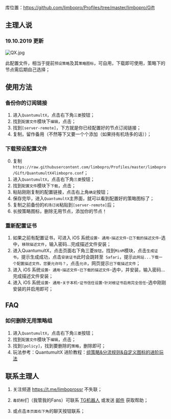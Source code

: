 库位置：https://github.com/limbopro/Profiles/tree/master/limbopro/Gift

## 主理人说
### 19.10.2019 更新

![QX.jpg][1]

此配置文件，相当于提前`预设策略`及其`策略图标`，可自用，下载即可使用，策略下的节点需后期自己选择；

## 使用方法
### 备份你的订阅链接
1. 进入`QuantumultX`，点击右下角`三菱`按钮；
2. 找到`配置文件`模块下`编辑`，点击；
3. 找到`[server-remote]`，下方就是你已经配置好的节点订阅链接；
4. 复制，留作备用（不然等下又要一个个添加（如果持有机场多的话））；

### 下载预设配置文件
0. 复制`https://raw.githubusercontent.com/limbopro/Profiles/master/limbopro/Gift/QuantumultX4limbopro.conf`；
1. 进入`QuantumultX`，点击右下角`三菱`按钮；
2. 找到`配置文件`模块下`下载`，点击；
3. 粘贴刚刚复制的配置链接，点击右上角`确定`按钮；
4. 保存完毕，进入`QuantumultX`主界面，就可以看到配置好的策略图标了；
5. 复制之前备份的`机场订阅`粘贴到`[server-remote]`后；
6. 长按策略图标，删除无用节点，添加你的节点！

### 重新配置证书
1. 如果之前有配置证书，可进入 iOS 系统`设置`-` 通用`-`描述文件`-`已下载的描述文件`-选中，`移除描述文件`，输入密码...完成描述文件安装；
2. 进入QuantumultX，点击页面右下角三菱`按钮`，找到`MinM`模块，点击`生成证书`，提示生成成功，点击`安装证书`此时会跳转至` Safari`，提示`此网站...下载一个配置描述文件。您要允许吗？`，点击`允许`，网页提示`已下载描述文件`；
3. 进入 iOS 系统`设置`-` 通用`-`描述文件`-`已下载的描述文件`-选中，并安装，输入密码...完成描述文件安装；
4. 进入 iOS 系统`设置`-` 通用`-`关于本机`-`证书信任设置`-`针对根证书启用完全信任`-选中刚刚安装的并启用即可；

## FAQ
### 如何删除无用策略组
1. 进入`QuantumultX`，点击右下角`三菱`按钮；
2. 找到`配置文件`模块下`编辑`，点击；
3. 找到`[policy]`，找到要删除的`策略`，删除即可；
4. 玩法参考：QuantumultX 进阶教程：[组策略&分流规则&自定义图标的进阶玩法](https://limbopro.xyz/archives/3846.html)  

## 联系主理人

1. 关注频道 https://t.me/limboprossr 不失联；
2. `毒奶粉`们（我管我的Fans）可联系 [TG机器人](https://limbopro.xyz/usr/uploads/2019/10/3453243330.png) 或发送 [邮件](https://limbopro.xyz/usr/uploads/2019/10/3453243330.png) 获取帮助；

3. 或点击`本页面右下角`的聊天按钮联系；

  [1]: https://raw.githubusercontent.com/limbopro/Profiles/master/limbopro/Gift/QX.jpg
